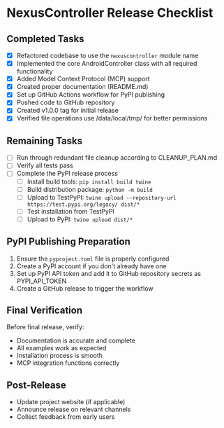 # NexusController Release Checklist

## Completed Tasks

- [x] Refactored codebase to use the `nexuscontroller` module name
- [x] Implemented the core AndroidController class with all required functionality
- [x] Added Model Context Protocol (MCP) support
- [x] Created proper documentation (README.md)
- [x] Set up GitHub Actions workflow for PyPI publishing
- [x] Pushed code to GitHub repository
- [x] Created v1.0.0 tag for initial release
- [x] Verified file operations use /data/local/tmp/ for better permissions

## Remaining Tasks

- [ ] Run through redundant file cleanup according to CLEANUP_PLAN.md
- [ ] Verify all tests pass
- [ ] Complete the PyPI release process
  - [ ] Install build tools: `pip install build twine`
  - [ ] Build distribution package: `python -m build`
  - [ ] Upload to TestPyPI: `twine upload --repository-url https://test.pypi.org/legacy/ dist/*`
  - [ ] Test installation from TestPyPI
  - [ ] Upload to PyPI: `twine upload dist/*`

## PyPI Publishing Preparation

1. Ensure the `pyproject.toml` file is properly configured
2. Create a PyPI account if you don't already have one
3. Set up PyPI API token and add it to GitHub repository secrets as PYPI_API_TOKEN
4. Create a GitHub release to trigger the workflow

## Final Verification

Before final release, verify:

- Documentation is accurate and complete
- All examples work as expected
- Installation process is smooth
- MCP integration functions correctly

## Post-Release

- Update project website (if applicable)
- Announce release on relevant channels
- Collect feedback from early users 